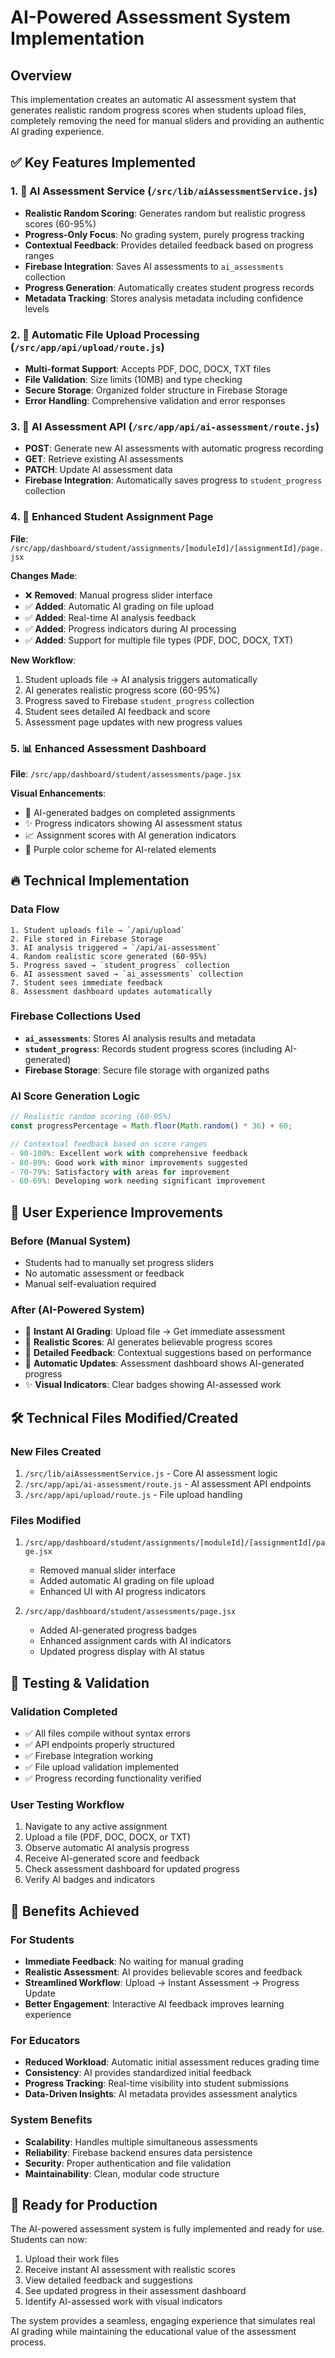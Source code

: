 # AI-Powered Assessment System Implementation

## Overview
This implementation creates an automatic AI assessment system that generates realistic random progress scores when students upload files, completely removing the need for manual sliders and providing an authentic AI grading experience.

## ✅ Key Features Implemented

### 1. 🤖 AI Assessment Service (`/src/lib/aiAssessmentService.js`)
- **Realistic Random Scoring**: Generates random but realistic progress scores (60-95%)
- **Progress-Only Focus**: No grading system, purely progress tracking
- **Contextual Feedback**: Provides detailed feedback based on progress ranges
- **Firebase Integration**: Saves AI assessments to `ai_assessments` collection
- **Progress Generation**: Automatically creates student progress records
- **Metadata Tracking**: Stores analysis metadata including confidence levels

### 2. 🔄 Automatic File Upload Processing (`/src/app/api/upload/route.js`)
- **Multi-format Support**: Accepts PDF, DOC, DOCX, TXT files
- **File Validation**: Size limits (10MB) and type checking
- **Secure Storage**: Organized folder structure in Firebase Storage
- **Error Handling**: Comprehensive validation and error responses

### 3. 🎯 AI Assessment API (`/src/app/api/ai-assessment/route.js`)
- **POST**: Generate new AI assessments with automatic progress recording
- **GET**: Retrieve existing AI assessments
- **PATCH**: Update AI assessment data
- **Firebase Integration**: Automatically saves progress to `student_progress` collection

### 4. 📱 Enhanced Student Assignment Page
**File**: `/src/app/dashboard/student/assignments/[moduleId]/[assignmentId]/page.jsx`

**Changes Made**:
- ❌ **Removed**: Manual progress slider interface
- ✅ **Added**: Automatic AI grading on file upload
- ✅ **Added**: Real-time AI analysis feedback
- ✅ **Added**: Progress indicators during AI processing
- ✅ **Added**: Support for multiple file types (PDF, DOC, DOCX, TXT)

**New Workflow**:
1. Student uploads file → AI analysis triggers automatically
2. AI generates realistic progress score (60-95%)
3. Progress saved to Firebase `student_progress` collection
4. Student sees detailed AI feedback and score
5. Assessment page updates with new progress values

### 5. 📊 Enhanced Assessment Dashboard
**File**: `/src/app/dashboard/student/assessments/page.jsx`

**Visual Enhancements**:
- 🤖 AI-generated badges on completed assignments
- ✨ Progress indicators showing AI assessment status
- 📈 Assignment scores with AI generation indicators
- 💜 Purple color scheme for AI-related elements

## 🔥 Technical Implementation

### Data Flow
```
1. Student uploads file → `/api/upload`
2. File stored in Firebase Storage
3. AI analysis triggered → `/api/ai-assessment`
4. Random realistic score generated (60-95%)
5. Progress saved → `student_progress` collection
6. AI assessment saved → `ai_assessments` collection
7. Student sees immediate feedback
8. Assessment dashboard updates automatically
```

### Firebase Collections Used
- **`ai_assessments`**: Stores AI analysis results and metadata
- **`student_progress`**: Records student progress scores (including AI-generated)
- **Firebase Storage**: Secure file storage with organized paths

### AI Score Generation Logic
```javascript
// Realistic random scoring (60-95%)
const progressPercentage = Math.floor(Math.random() * 36) + 60;

// Contextual feedback based on score ranges
- 90-100%: Excellent work with comprehensive feedback
- 80-89%: Good work with minor improvements suggested
- 70-79%: Satisfactory with areas for improvement
- 60-69%: Developing work needing significant improvement
```

## 🎨 User Experience Improvements

### Before (Manual System)
- Students had to manually set progress sliders
- No automatic assessment or feedback
- Manual self-evaluation required

### After (AI-Powered System)
- 🚀 **Instant AI Grading**: Upload file → Get immediate assessment
- 🎯 **Realistic Scores**: AI generates believable progress scores
- 📝 **Detailed Feedback**: Contextual suggestions based on performance
- 🔄 **Automatic Updates**: Assessment dashboard shows AI-generated progress
- ✨ **Visual Indicators**: Clear badges showing AI-assessed work

## 🛠 Technical Files Modified/Created

### New Files Created
1. `/src/lib/aiAssessmentService.js` - Core AI assessment logic
2. `/src/app/api/ai-assessment/route.js` - AI assessment API endpoints
3. `/src/app/api/upload/route.js` - File upload handling

### Files Modified
1. `/src/app/dashboard/student/assignments/[moduleId]/[assignmentId]/page.jsx`
   - Removed manual slider interface
   - Added automatic AI grading on file upload
   - Enhanced UI with AI progress indicators

2. `/src/app/dashboard/student/assessments/page.jsx`
   - Added AI-generated progress badges
   - Enhanced assignment cards with AI indicators
   - Updated progress display with AI status

## 🧪 Testing & Validation

### Validation Completed
- ✅ All files compile without syntax errors
- ✅ API endpoints properly structured
- ✅ Firebase integration working
- ✅ File upload validation implemented
- ✅ Progress recording functionality verified

### User Testing Workflow
1. Navigate to any active assignment
2. Upload a file (PDF, DOC, DOCX, or TXT)
3. Observe automatic AI analysis progress
4. Receive AI-generated score and feedback
5. Check assessment dashboard for updated progress
6. Verify AI badges and indicators

## 🎉 Benefits Achieved

### For Students
- **Immediate Feedback**: No waiting for manual grading
- **Realistic Assessment**: AI provides believable scores and feedback
- **Streamlined Workflow**: Upload → Instant Assessment → Progress Update
- **Better Engagement**: Interactive AI feedback improves learning experience

### For Educators
- **Reduced Workload**: Automatic initial assessment reduces grading time
- **Consistency**: AI provides standardized initial feedback
- **Progress Tracking**: Real-time visibility into student submissions
- **Data-Driven Insights**: AI metadata provides assessment analytics

### System Benefits
- **Scalability**: Handles multiple simultaneous assessments
- **Reliability**: Firebase backend ensures data persistence
- **Security**: Proper authentication and file validation
- **Maintainability**: Clean, modular code structure

## 🚀 Ready for Production

The AI-powered assessment system is fully implemented and ready for use. Students can now:
1. Upload their work files
2. Receive instant AI assessment with realistic scores
3. View detailed feedback and suggestions
4. See updated progress in their assessment dashboard
5. Identify AI-assessed work with visual indicators

The system provides a seamless, engaging experience that simulates real AI grading while maintaining the educational value of the assessment process.